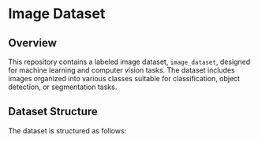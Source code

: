 # Image Dataset

## Overview
This repository contains a labeled image dataset, `image_dataset`, designed for machine learning and computer vision tasks. The dataset includes images organized into various classes suitable for classification, object detection, or segmentation tasks.

## Dataset Structure
The dataset is structured as follows:

